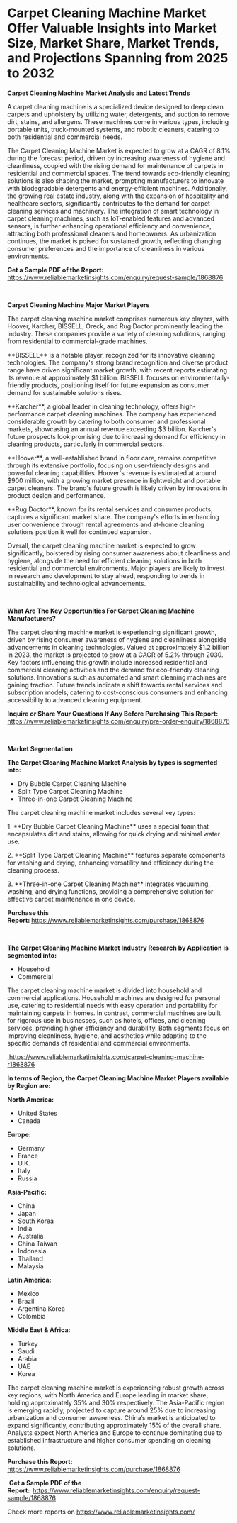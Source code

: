 <p><h1>Carpet Cleaning Machine Market Offer Valuable Insights into Market Size, Market Share, Market Trends, and Projections Spanning from 2025 to 2032</h1></p><p><strong>Carpet Cleaning Machine Market Analysis and Latest Trends</strong></p>
<p><p>A carpet cleaning machine is a specialized device designed to deep clean carpets and upholstery by utilizing water, detergents, and suction to remove dirt, stains, and allergens. These machines come in various types, including portable units, truck-mounted systems, and robotic cleaners, catering to both residential and commercial needs.</p><p>The Carpet Cleaning Machine Market is expected to grow at a CAGR of 8.1% during the forecast period, driven by increasing awareness of hygiene and cleanliness, coupled with the rising demand for maintenance of carpets in residential and commercial spaces. The trend towards eco-friendly cleaning solutions is also shaping the market, prompting manufacturers to innovate with biodegradable detergents and energy-efficient machines. Additionally, the growing real estate industry, along with the expansion of hospitality and healthcare sectors, significantly contributes to the demand for carpet cleaning services and machinery. The integration of smart technology in carpet cleaning machines, such as IoT-enabled features and advanced sensors, is further enhancing operational efficiency and convenience, attracting both professional cleaners and homeowners. As urbanization continues, the market is poised for sustained growth, reflecting changing consumer preferences and the importance of cleanliness in various environments.</p></p>
<p><strong>Get a Sample PDF of the Report:&nbsp;</strong> <a href="https://www.reliablemarketinsights.com/enquiry/request-sample/1868876?utm_campaign=3493&utm_medium=2&utm_source=Github&utm_content=ia&utm_term=08042025&utm_id=carpet-cleaning-machine">https://www.reliablemarketinsights.com/enquiry/request-sample/1868876</a></p>
<p>&nbsp;</p>
<p><strong>Carpet Cleaning Machine Major Market Players</strong></p>
<p><p>The carpet cleaning machine market comprises numerous key players, with Hoover, Karcher, BISSELL, Oreck, and Rug Doctor prominently leading the industry. These companies provide a variety of cleaning solutions, ranging from residential to commercial-grade machines.</p><p>**BISSELL** is a notable player, recognized for its innovative cleaning technologies. The company's strong brand recognition and diverse product range have driven significant market growth, with recent reports estimating its revenue at approximately $1 billion. BISSELL focuses on environmentally-friendly products, positioning itself for future expansion as consumer demand for sustainable solutions rises.</p><p>**Karcher**, a global leader in cleaning technology, offers high-performance carpet cleaning machines. The company has experienced considerable growth by catering to both consumer and professional markets, showcasing an annual revenue exceeding $3 billion. Karcher's future prospects look promising due to increasing demand for efficiency in cleaning products, particularly in commercial sectors.</p><p>**Hoover**, a well-established brand in floor care, remains competitive through its extensive portfolio, focusing on user-friendly designs and powerful cleaning capabilities. Hoover's revenue is estimated at around $900 million, with a growing market presence in lightweight and portable carpet cleaners. The brand's future growth is likely driven by innovations in product design and performance.</p><p>**Rug Doctor**, known for its rental services and consumer products, captures a significant market share. The company's efforts in enhancing user convenience through rental agreements and at-home cleaning solutions position it well for continued expansion.</p><p>Overall, the carpet cleaning machine market is expected to grow significantly, bolstered by rising consumer awareness about cleanliness and hygiene, alongside the need for efficient cleaning solutions in both residential and commercial environments. Major players are likely to invest in research and development to stay ahead, responding to trends in sustainability and technological advancements.</p></p>
<p>&nbsp;</p>
<p><strong>What Are The Key Opportunities For Carpet Cleaning Machine Manufacturers?</strong></p>
<p><p>The carpet cleaning machine market is experiencing significant growth, driven by rising consumer awareness of hygiene and cleanliness alongside advancements in cleaning technologies. Valued at approximately $1.2 billion in 2023, the market is projected to grow at a CAGR of 5.2% through 2030. Key factors influencing this growth include increased residential and commercial cleaning activities and the demand for eco-friendly cleaning solutions. Innovations such as automated and smart cleaning machines are gaining traction. Future trends indicate a shift towards rental services and subscription models, catering to cost-conscious consumers and enhancing accessibility to advanced cleaning equipment.</p></p>
<p><strong>Inquire or Share Your Questions If Any Before Purchasing This Report:</strong> <a href="https://www.reliablemarketinsights.com/enquiry/pre-order-enquiry/1868876?utm_campaign=3493&utm_medium=2&utm_source=Github&utm_content=ia&utm_term=08042025&utm_id=carpet-cleaning-machine">https://www.reliablemarketinsights.com/enquiry/pre-order-enquiry/1868876</a></p>
<p>&nbsp;</p>
<p><strong>Market Segmentation</strong></p>
<p><strong>The Carpet Cleaning Machine Market Analysis by types is segmented into:</strong></p>
<p><ul><li>Dry Bubble Carpet Cleaning Machine</li><li>Split Type Carpet Cleaning Machine</li><li>Three-in-one Carpet Cleaning Machine</li></ul></p>
<p><p>The carpet cleaning machine market includes several key types: </p><p>1. **Dry Bubble Carpet Cleaning Machine** uses a special foam that encapsulates dirt and stains, allowing for quick drying and minimal water use. </p><p>2. **Split Type Carpet Cleaning Machine** features separate components for washing and drying, enhancing versatility and efficiency during the cleaning process. </p><p>3. **Three-in-one Carpet Cleaning Machine** integrates vacuuming, washing, and drying functions, providing a comprehensive solution for effective carpet maintenance in one device.</p></p>
<p><strong>Purchase this Report:&nbsp;</strong><a href="https://www.reliablemarketinsights.com/purchase/1868876?utm_campaign=3493&utm_medium=2&utm_source=Github&utm_content=ia&utm_term=08042025&utm_id=carpet-cleaning-machine">https://www.reliablemarketinsights.com/purchase/1868876</a></p>
<p>&nbsp;</p>
<p><strong>The Carpet Cleaning Machine Market Industry Research by Application is segmented into:</strong></p>
<p><ul><li>Household</li><li>Commercial</li></ul></p>
<p><p>The carpet cleaning machine market is divided into household and commercial applications. Household machines are designed for personal use, catering to residential needs with easy operation and portability for maintaining carpets in homes. In contrast, commercial machines are built for rigorous use in businesses, such as hotels, offices, and cleaning services, providing higher efficiency and durability. Both segments focus on improving cleanliness, hygiene, and aesthetics while adapting to the specific demands of residential and commercial environments.</p></p>
<p><a href="https://www.reliablemarketinsights.com/carpet-cleaning-machine-r1868876?utm_campaign=3493&utm_medium=2&utm_source=Github&utm_content=ia&utm_term=08042025&utm_id=carpet-cleaning-machine">&nbsp;https://www.reliablemarketinsights.com/carpet-cleaning-machine-r1868876</a></p>
<p><strong>In terms of Region, the Carpet Cleaning Machine Market Players available by Region are:</strong></p>
<p>
    <p> <strong> North America: </strong>
        <ul>
            <li>United States</li>
            <li>Canada</li>
        </ul>
        </p> 
    <p> <strong> Europe: </strong>
        <ul>
            <li>Germany</li>
            <li>France</li>
            <li>U.K.</li>
            <li>Italy</li>
            <li>Russia</li>
        </ul>
        </p> 
    <p> <strong> Asia-Pacific: </strong>
        <ul>
            <li>China</li>
            <li>Japan</li>
            <li>South Korea</li>
            <li>India</li>
            <li>Australia</li>
            <li>China Taiwan</li>
            <li>Indonesia</li>
            <li>Thailand</li>
            <li>Malaysia</li>
        </ul>
        </p> 
    <p> <strong> Latin America: </strong>
        <ul>
            <li>Mexico</li>
            <li>Brazil</li>
            <li>Argentina Korea</li>
            <li>Colombia</li>
        </ul>
        </p> 
    <p> <strong> Middle East & Africa: </strong>
        <ul>
            <li>Turkey</li>
            <li>Saudi</li>
            <li>Arabia</li>
            <li>UAE</li>
            <li>Korea</li>
        </ul>
    </p>
    </p>
<p><p>The carpet cleaning machine market is experiencing robust growth across key regions, with North America and Europe leading in market share, holding approximately 35% and 30% respectively. The Asia-Pacific region is emerging rapidly, projected to capture around 25% due to increasing urbanization and consumer awareness. China’s market is anticipated to expand significantly, contributing approximately 15% of the overall share. Analysts expect North America and Europe to continue dominating due to established infrastructure and higher consumer spending on cleaning solutions.</p></p>
<p><strong>Purchase this Report: </strong><a href="https://www.reliablemarketinsights.com/purchase/1868876?utm_campaign=3493&utm_medium=2&utm_source=Github&utm_content=ia&utm_term=08042025&utm_id=carpet-cleaning-machine">https://www.reliablemarketinsights.com/purchase/1868876</a></p>
<p>&nbsp;<strong>Get a Sample PDF of the Report:&nbsp;&nbsp;</strong><a href="https://www.reliablemarketinsights.com/enquiry/request-sample/1868876?utm_campaign=3493&utm_medium=2&utm_source=Github&utm_content=ia&utm_term=08042025&utm_id=carpet-cleaning-machine">https://www.reliablemarketinsights.com/enquiry/request-sample/1868876</a></p>
<p><strong></strong></p>
<p>Check more reports on <a href="https://www.reliablemarketinsights.com/?utm_campaign=3493&utm_medium=2&utm_source=Github&utm_content=ia&utm_term=08042025&utm_id=carpet-cleaning-machine">https://www.reliablemarketinsights.com/</a></p>